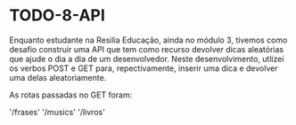 # TODO-8-API

Enquanto estudante na Resilia Educação, ainda no módulo 3, tivemos como desafio
construir uma API que tem como recurso devolver dicas aleatórias que ajude o dia a dia de um desenvolvedor.
Neste desenvolvimento, utlizei os verbos POST e GET para, repectivamente, inserir uma dica e devolver uma delas aleatoriamente.

As rotas passadas no GET foram:

'/frases'
'/musics'
'/livros'
